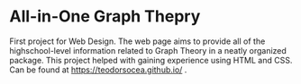 # All-in-One Graph Thepry
First project for Web Design.
The web page aims to provide all of the highschool-level information related to Graph Theory in a neatly organized package.
This project helped with gaining experience using HTML and CSS.
Can be found at https://teodorsocea.github.io/ .

